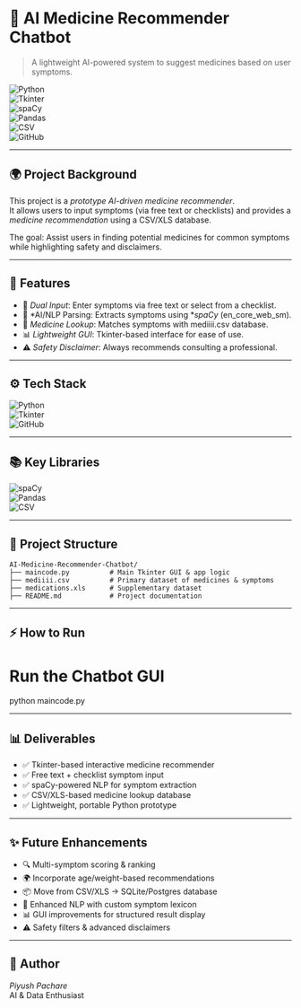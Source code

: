 # 💊 AI Medicine Recommender Chatbot

> A lightweight AI-powered system to suggest medicines based on user symptoms.

![Python](https://img.shields.io/badge/Python-3.x-blue?logo=python)  
![Tkinter](https://img.shields.io/badge/Tkinter-GUI-orange)  
![spaCy](https://img.shields.io/badge/spaCy-NLP-purple)  
![Pandas](https://img.shields.io/badge/Pandas-Data_Processing-lightblue)  
![CSV](https://img.shields.io/badge/CSV-Dataset-green)  
![GitHub](https://img.shields.io/badge/GitHub-Code-black?logo=github)  

---

## 🌍 Project Background
This project is a *prototype AI-driven medicine recommender*.  
It allows users to input symptoms (via free text or checklists) and provides a *medicine recommendation* using a CSV/XLS database.  

The goal: Assist users in finding potential medicines for common symptoms while highlighting safety and disclaimers.

---

## 🚀 Features
- 📝 *Dual Input*: Enter symptoms via free text or select from a checklist.  
- 🧠 *AI/NLP Parsing: Extracts symptoms using **spaCy* (en_core_web_sm).  
- 🔎 *Medicine Lookup*: Matches symptoms with mediiii.csv database.  
- 📊 *Lightweight GUI*: Tkinter-based interface for ease of use.  
- ⚠ *Safety Disclaimer*: Always recommends consulting a professional.  

---

## ⚙ Tech Stack
![Python](https://img.shields.io/badge/Python-3.x-blue?logo=python)  
![Tkinter](https://img.shields.io/badge/Tkinter-GUI-orange)  
![GitHub](https://img.shields.io/badge/GitHub-Code-black?logo=github)  

---

## 📚 Key Libraries
![spaCy](https://img.shields.io/badge/spaCy-NLP-purple)  
![Pandas](https://img.shields.io/badge/Pandas-Data_Processing-lightblue)  
![CSV](https://img.shields.io/badge/CSV-Dataset-green)  

---

## 📂 Project Structure
```
AI-Medicine-Recommender-Chatbot/
├── maincode.py          # Main Tkinter GUI & app logic
├── mediiii.csv          # Primary dataset of medicines & symptoms
├── medications.xls      # Supplementary dataset
├── README.md            # Project documentation
```

---

## ⚡ How to Run

# Run the Chatbot GUI
python maincode.py


---

## 📊 Deliverables
- ✅ Tkinter-based interactive medicine recommender  
- ✅ Free text + checklist symptom input  
- ✅ spaCy-powered NLP for symptom extraction  
- ✅ CSV/XLS-based medicine lookup database  
- ✅ Lightweight, portable Python prototype  

---

## ✨ Future Enhancements
- 🔍 Multi-symptom scoring & ranking  
- 🌍 Incorporate age/weight-based recommendations  
- 📦 Move from CSV/XLS → SQLite/Postgres database  
- 🤖 Enhanced NLP with custom symptom lexicon  
- 📊 GUI improvements for structured result display  
- ⚠ Safety filters & advanced disclaimers  

---

## 👤 Author
*Piyush Pachare*  
AI & Data Enthusiast 


